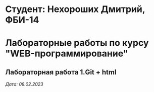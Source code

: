 # Студент: Нехороших Дмитрий, ФБИ-14

# Лабораторные работы по курсу "WEB-программирование"

## Лабораторная работа 1.Git + html

*Дата: 08.02.2023*
